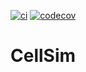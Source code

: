 [![ci](https://github.com/JungerBoyo/cpp-template-project/actions/workflows/ci.yml/badge.svg)](https://github.com/JungerBoyo/cpp-template-project/actions/workflows/ci.yml)
[![codecov](https://codecov.io/gh/JungerBoyo/cpp-template-project/branch/main/graph/badge.svg?token=6WJJAODLPM)](https://codecov.io/gh/JungerBoyo/cpp-template-project)

# CellSim 
